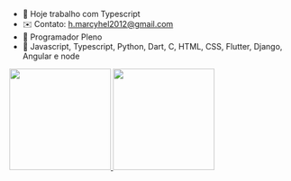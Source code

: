 
- 🔭 Hoje trabalho com Typescript
- ✉️ Contato: h.marcyhel2012@gmail.com
- 🧒 Programador Pleno
- 📖 Javascript, Typescript, Python, Dart, C, HTML, CSS, Flutter, Django, Angular e node
<div>
  <a href="https://github.com/marcyhel">
  <img height="180em" src="https://github-readme-stats.vercel.app/api?username=marcyhel&show_icons=true&theme=dracula&include_all_commits=true&count_private=true"/>
  <img height="180em" src="https://github-readme-stats.vercel.app/api/top-langs/?username=marcyhel&layout=compact&langs_count=7&theme=dracula"/>
</div>
<div> 
</div>
<!--
**marcyhel/marcyhel** is a ✨ _special_ ✨ repository because its `README.md` (this file) appears on your GitHub profile.

Here are some ideas to get you started:

- 🔭 I’m currently working on ...
- 🌱 I’m currently learning ...
- 👯 I’m looking to collaborate on ...
- 🤔 I’m looking for help with ...
- 💬 Ask me about ...
- 📫 How to reach me: ...
- 😄 Pronouns: ...
- ⚡ Fun fact: ...
-->
